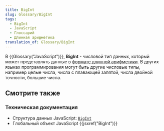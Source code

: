 ```yaml
---
title: BigInt
slug: Glossary/BigInt
tags:
  - BigInt
  - JavaScript
  - Глоссарий
  - Длинная арифметика
translation_of: Glossary/BigInt
---
```


В {{Glossary("JavaScript")}}, **BigInt** - числовой тип данных, который может представлять данные в [формате длинной арифметики](https://en.wikipedia.org/wiki/Arbitrary-precision_arithmetic). В других языках программирования могут быть другие числовые типы, например целые числа, числа с плавающей запятой, числа двойной точности, большие числа.

## Смотрите также

### Техническая документация

- Структура данных JavaScript: [`BigInt`](/ru/docs/Web/JavaScript/Data_structures#BigInt_type)
- Глобальный объект JavaScript {{jsxref("BigInt")}}
